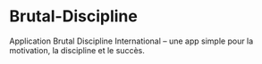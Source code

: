 # Brutal-Discipline
Application Brutal Discipline International – une app simple pour la motivation, la discipline et le succès.
